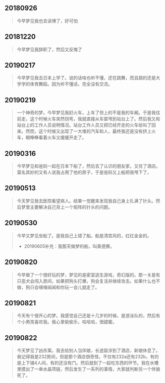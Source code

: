 ## 20180926
> 今早梦见我也去读博了，好可怕

## 20181220
> 今早梦见我辞职了，然后又反悔了

## 20190217
> 今早梦见我去日本上学了。说的话啥也听不懂，还在跳舞，而且跳的还是大学学的体育舞蹈。因为听不懂话，完全没有交流。

## 20190219
> 一个神奇的梦。今早梦见我赶火车，上车了但上的不是我的车厢。于是我往前走，这个时候火车突然拐弯，我就直接从车窗甩到站台上了。然后我又和站台上的工作人员说明情况。站台工作人员又把已经开走的火车给叫了回来。然而，这个时候又出现了一大堆的汽车和人，最终我还是没有挤上火车，眼睁睁看着火车又缓缓开走了。

## 20190316
> 今早梦见和爸妈一起在日本下船了，然后去了认识的朋友家，又住了酒店。莫名其妙的又有人说我占用了他的房子，于是爸妈又上船把我甩下了。

## 20190513
> 今天梦见我去医院看望病人。结果一觉醒来发现我自己身上扎满了针头。然后梦里主要解决自己背上一个矩阵的针头的问题。

## 20190530
> 今早又梦见坐船了。是我自己上错了船。船是清宫风的，红红金金的。
> - 20190605补充：我那天做梦的船，叫奥德赛。

## 20190820
> 今早做了一个很好玩的梦，梦见的是密室逃生游戏，奇幻版的。那一关是有只恶犬会闯入房间，如果把狗头打爆，狗会复活并继续攻击。如果什么也不做，狗只会嗅嗅闻闻和你玩一会儿就走了。

## 20190821
> 今天有个很开心的梦。我感觉自己还是十几岁的时候，是游泳队的，然后有个小男孩喜欢我。我心里偷偷乐，哈哈哈，很甜蜜。

## 20190822
> 今天梦见了凶杀案。我去给别人当伴娘，长途跋涉到了酒店，新娘休息了。我记得我是232房间，但是那个酒店很奇怪，不仅有232a还有232b，有的是上下铺4人间，有的还没有门。然后就到了一起吃东西的环节。我在水槽里摸出了一串水晶项链，然后发生了一系列的事情，大家就判断另一个伴娘死了。